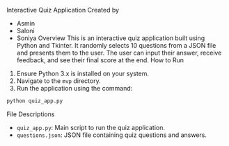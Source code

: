  Interactive Quiz Application 
Created by 
- Asmin 
- Saloni 
- Soniya 
 Overview 
This is an interactive quiz application built using Python and Tkinter. It randomly selects 10 questions from a JSON file and presents them to the user. The user can input their answer, receive feedback, and see their final score at the end. 
 How to Run 
1. Ensure Python 3.x is installed on your system. 
2. Navigate to the `mvp` directory. 
3. Run the application using the command: 
```sh 
python quiz_app.py 
``` 
 File Descriptions 
- `quiz_app.py`: Main script to run the quiz application. 
- `questions.json`: JSON file containing quiz questions and answers. 

